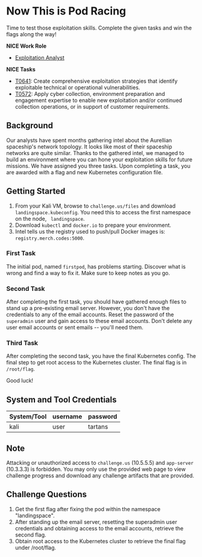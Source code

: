 # Now This is Pod Racing

Time to test those exploitation skills. Complete the given tasks and win the flags along the way!

**NICE Work Role**

- [Exploitation Analyst](https://niccs.cisa.gov/workforce-development/nice-framework/)

**NICE Tasks**

- [T0641](https://niccs.cisa.gov/workforce-development/nice-framework/): Create comprehensive exploitation strategies that identify exploitable technical or operational vulnerabilities.
- [T0572](https://niccs.cisa.gov/workforce-development/nice-framework/): Apply cyber collection, environment preparation and engagement expertise to enable new exploitation and/or continued collection operations, or in support of customer requirements.


## Background

Our analysts have spent months gathering intel about the Aurellian spaceship's network topology. It looks like most of their spaceship networks are quite similar. Thanks to the gathered intel, we managed to build an environment where you can hone your exploitation skills for future missions. We have assigned you three tasks. Upon completing a task, you are awarded with a flag and new Kubernetes configuration file.

## Getting Started

1. From your Kali VM, browse to `challenge.us/files` and download `landingspace.kubeconfig`. You need this to access the first namespace on the node, ` landingspace`.
2. Download `kubectl` and `docker.io` to prepare your environment.
3. Intel tells us the registry used to push/pull Docker images is: `registry.merch.codes:5000`.

### First Task

The initial pod, named `firstpod`, has problems starting. Discover what is wrong and find a way to fix it. Make sure to keep notes as you go. 

### Second Task

After completing the first task, you should have gathered enough files to stand up a pre-existing email server. However, you don't have the credentials to any of the email accounts. Reset the password of the `superadmin` user and gain access to these email accounts. Don't delete any user email accounts or sent emails -- you'll need them.

### Third Task

After completing the second task, you have the final Kubernetes config. The final step to get root access to the Kubernetes cluster. The final flag is in `/root/flag`.

Good luck! 

## System and Tool Credentials

|System/Tool|username|password|
|-----------|--------|--------|
|kali|user|tartans|

## Note

Attacking or unauthorized access to `challenge.us` (10.5.5.5) and `app-server` (10.3.3.3) is forbidden. You may only use the provided web page to view challenge progress and download any challenge artifacts that are provided.

## Challenge Questions

1. Get the first flag after fixing the pod within the namespace "landingspace".
2. After standing up the email server, resetting the superadmin user credentials and obtaining access to the email accounts, retrieve the second flag.
3. Obtain root access to the Kubernetes cluster to retrieve the final flag under /root/flag.